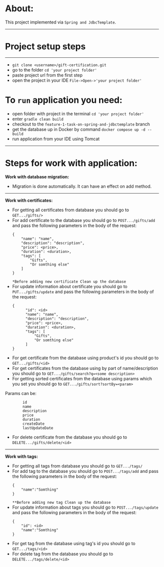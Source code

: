# __About:__
This project implemented via `Spring and JdbcTemplate`. 

___
# __Project setup steps__
___
* ```git clone <username>/gift-certification.git ```
* go to the folder ```cd 'your project folder'```
* paste project url from the first step
* open the project in your IDE ```File->Open->'your project folder'```

# __To ```run``` application you need:__

* open folder with project in the terminal ```cd 'your project folder'```
* enter ```gradle clean build```
* checkout to the ```feature-1-task-on-spring-and-jdbctemplate``` branch
* get the database up in Docker by command ```docker compose up -d --build```
* run application from your IDE using Tomcat

___
# __Steps for work with application:__

__Work with database migration:__
* Migration is done automatically. It can have an effect on add method. 
___
__Work with certificates:__
* For getting all certificates from database you should go to ```GET.../gifts/>```
* For add certificate to the database you should go to ```POST.../gifts/add``` 
and pass the following parameters in the body of the request:
   ```
   {
       "name": "name",
       "description": "description",
       "price": <price>,
       "duration": <duration>,
       "tags": [
           "Gifts",
           "Or somthing else"
       ]
   } 
  ```
  `*Before adding new certificate Clean up the database`
* For update information about certificate you should go to ```PUT.../gifts/update```
and pass the following parameters in the body of the request:
  ```
  {
        "id": <id>
        "name": "name",
        "description": "description",
        "price": <price>,
        "duration": <duration>,
        "tags": [
            "Gifts",
            "Or somthing else"
        ]
  } 
   ```
* For get certificate from the database using product's id you should go to ```GET.../gifts/<id>```
* For get certificates from the database using by part of name/description you should go to ```GET.../gifts/search?q=<some description>``` 
* For getting sorted certificates from the database using params which you set you should go to ```GET.../gifts/sort?sortBy=<param>```

Params can be:
```$xslt
        id
        name
        description
        price
        duration
        createDate
        lastUpdateDate
``` 
* For delete certificate from the database you should go to  ```DELETE.../gifts/delete/<id>```
___
__Work with tags:__
* For getting all tags from database you should go to ```GET.../tags/```
* For add tag to the database you should go to ```POST.../tags/add``` 
and pass the following parameters in the body of the request:
   ```
   {
       "name":"Somthing"
   } 
  ```
  `**Before adding new tag Clean up the database`
* For update information about tags you should go to ```POST.../tags/update```
and pass the following parameters in the body of the request:
   ```
   {      
       "id": <id>
       "name":"Somthing"
   } 
  ```
* For get tag from the database using tag's id you should go to ```GET.../tags/<id>```
* For delete tag from the database you should go to  ```DELETE.../tags/delete/<id>```
